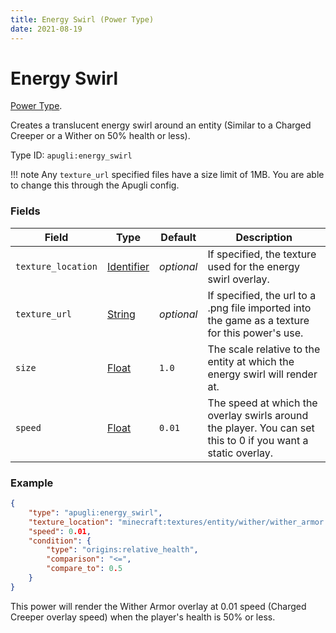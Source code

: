 ```yaml
---
title: Energy Swirl (Power Type)
date: 2021-08-19
---
```


# Energy Swirl

[Power Type](../power_types.md).

Creates a translucent energy swirl around an entity (Similar to a Charged Creeper or a Wither on 50% health or less).

Type ID: `apugli:energy_swirl`

!!! note
    Any `texture_url` specified files have a size limit of 1MB. You are able to change this through the Apugli config.

### Fields

Field  | Type | Default | Description
-------|------|---------|-------------
`texture_location` | [Identifier](https://origins.readthedocs.io/en/latest/types/data_types/identifier/) | *optional* | If specified, the texture used for the energy swirl overlay.
`texture_url` | [String](https://origins.readthedocs.io/en/latest/types/data_types/string/) | *optional* | If specified, the url to a .png file imported into the game as a texture for this power's use.
`size` | [Float](https://origins.readthedocs.io/en/latest/types/data_types/float/) | `1.0` | The scale relative to the entity at which the energy swirl will render at.
`speed` | [Float](https://origins.readthedocs.io/en/latest/types/data_types/float/) | `0.01` | The speed at which the overlay swirls around the player. You can set this to 0 if you want a static overlay.


### Example
```json
{
    "type": "apugli:energy_swirl",
    "texture_location": "minecraft:textures/entity/wither/wither_armor.png",
    "speed": 0.01,
    "condition": {
        "type": "origins:relative_health",
        "comparison": "<=",
        "compare_to": 0.5
    }
}
```
This power will render the Wither Armor overlay at 0.01 speed (Charged Creeper overlay speed) when the player's health is 50% or less.